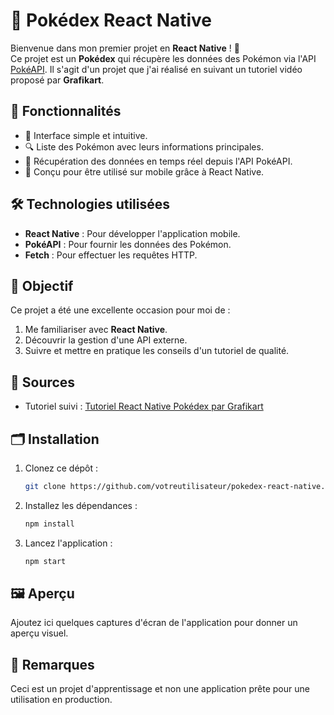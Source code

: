 # 📱 Pokédex React Native

Bienvenue dans mon premier projet en **React Native** ! 🎉  
Ce projet est un **Pokédex** qui récupère les données des Pokémon via l'API [PokéAPI](https://pokeapi.co/). Il s'agit d'un projet que j'ai réalisé en suivant un tutoriel vidéo proposé par **Grafikart**.

## 🚀 Fonctionnalités

- 🎨 Interface simple et intuitive.
- 🔍 Liste des Pokémon avec leurs informations principales.
- 📡 Récupération des données en temps réel depuis l'API PokéAPI.
- 📱 Conçu pour être utilisé sur mobile grâce à React Native.

## 🛠️ Technologies utilisées

- **React Native** : Pour développer l'application mobile.
- **PokéAPI** : Pour fournir les données des Pokémon.
- **Fetch** : Pour effectuer les requêtes HTTP.

## 🌟 Objectif

Ce projet a été une excellente occasion pour moi de :

1. Me familiariser avec **React Native**.
2. Découvrir la gestion d'une API externe.
3. Suivre et mettre en pratique les conseils d'un tutoriel de qualité.

## 📖 Sources

- Tutoriel suivi : [Tutoriel React Native Pokédex par Grafikart](https://grafikart.fr/tutoriels/react-native-pokedex-2245)

## 🗂️ Installation

1. Clonez ce dépôt :
   ```bash
   git clone https://github.com/votreutilisateur/pokedex-react-native.git
   ```
2. Installez les dépendances :
   ```bash
   npm install
   ```
3. Lancez l'application :
   ```bash
   npm start
   ```

## 🖼️ Aperçu

Ajoutez ici quelques captures d'écran de l'application pour donner un aperçu visuel.

## 📝 Remarques

Ceci est un projet d'apprentissage et non une application prête pour une utilisation en production.
